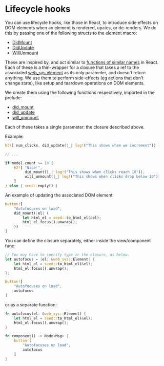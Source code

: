 # Lifecycle hooks

You can use lifecycle hooks, like those in React, to introduce side effects on DOM
elements when an element is rendered, upates, or de-renders. We do
this by passing one of the following structs to the element macro:

- [DidMount](https://docs.rs/seed/0.1.11/seed/dom_types/struct.DidMount.html)
- [DidUpdate](https://docs.rs/seed/0.1.11/seed/dom_types/struct.DidUpdate.html)
- [WillUnmount](https://docs.rs/seed/0.1.11/seed/dom_types/struct.WillUnmount.html)

These are inspired by, and act similar to [functions of similar names](https://reactjs.org/docs/react-component.html#componentdidmount)
in React. Each of these is a thin-wrapper for a closure that takes a ref to the associated
[web_sys element](https://rustwasm.github.io/wasm-bindgen/api/web_sys/struct.Element.html)
as its only parameter, and doesn't return anything. We use them to perform side-effects (eg actions that don't change state), like setup and teardown 
operations on DOM elements.

We create them using the following functions respectively, imported in the prelude:

- [did_mount](https://docs.rs/seed/0.1.11/seed/dom_types/fn.did_mount.html)
- [did_update](https://docs.rs/seed/0.1.11/seed/dom_types/fn.did_update.html)
- [will_unmount](https://docs.rs/seed/0.1.11/seed/dom_types/fn.will_unmount.html)

Each of these takes a single parameter: the closure described above.

Example:
```rust
h3![ num_clicks, did_update(|_| log!("This shows when we increment")) ],

// ...

if model.count >= 10 {
    h2![ "Nice!",
         did_mount(|_| log!("This shows when clicks reach 10")),
         will_unmount(|_| log!("This shows when clicks drop below 10")),
    ]
} else { seed::empty() }
```

An example of updating the associated DOM element:
```rust
button![
    "Autofocuses on load",
    did_mount(|el| {
        let html_el = seed::to_html_el(&el);
        html_el.focus().unwrap();
    })
]
```

You can define the closure separately, either inside the view/component func:
```rust
// You may have to specify type in the closure, as below.
let autofocus = |el: &web_sys::Element| {
    let html_el = seed::to_html_el(&el);
    html_el.focus().unwrap();
};

button![
    "Autofocuses on load",
    autofocus
]
```
or as a separate function:
```rust
fn autofocus(el: &web_sys::Element) {
    let html_el = seed::to_html_el(&el);
    html_el.focus().unwrap();
}

fn component() -> Node<Msg> {
    button![
        "Autofocuses on load",
        autofocus
    ]
}
```

